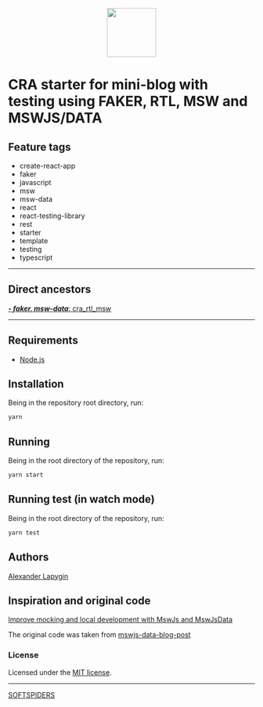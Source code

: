 <div align="center">
    <a href="https://github.com/softspiders/softspiders">
      <img src="https://avatars.githubusercontent.com/u/47006425?v=4"width="100" height="100"/>
    </a>
</div>

# CRA starter for mini-blog with testing using FAKER, RTL, MSW and MSWJS/DATA

## Feature tags

- create-react-app
- faker
- javascript
- msw
- msw-data
- react
- react-testing-library
- rest
- starter
- template
- testing
- typescript

---

## Direct ancestors

[***- faker, msw-data***: cra_rtl_msw](https://github.com/AlexanderLapygin/cra_rtl_msw)

---

## Requirements

* [Node.js](https://nodejs.org/en/download/package-manager/)

## Installation

Being in the repository root directory, run:

```sh
yarn
```

## Running

Being in the root directory of the repository, run:

```sh
yarn start
```

## Running test (in watch mode)

Being in the root directory of the repository, run:

```sh
yarn test
```

## Authors

[Alexander Lapygin](https://github.com/AlexanderLapygin)

## Inspiration and original code

[Improve mocking and local development with MswJs and MswJsData](https://medium.com/@alexpagnotta/improve-mocking-and-local-development-with-mswjs-and-mswjsdata-deddcae15585)

The original code was taken from [mswjs-data-blog-post](https://github.com/AlexPagnotta/mswjs-data-blog-post)

### License

Licensed under the [MIT license](./LICENSE).

---

[SOFTSPIDERS](https://github.com/softspiders/softspiders)
